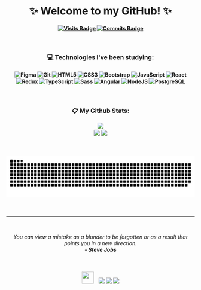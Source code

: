 <h1 align="center">✨ Welcome to my GitHub! ✨</div></h1>
<h4 align="center">
    
[![Visits Badge](https://badges.pufler.dev/visits/evelynlacerda/badge-it)](https://badges.pufler.dev)
[![Commits Badge](https://badges.pufler.dev/commits/monthly/evelynlacerda)](https://badges.pufler.dev)

</h4>

<br>

<h3 align="center">💻 Technologies I've been studying:</h3>
<h4 align="center"><div style="display: inline_block">
    <img align="center" alt="Figma" height="32" width="40" src="https://cdn.simpleicons.org/figma/202020/efefef" />
    <img align="center" alt="Git" height="32" width="40" src="https://cdn.simpleicons.org/git" />
    <img align="center" alt="HTML5" height="32" width="40" src="https://cdn.simpleicons.org/html5" />
    <img align="center" alt="CSS3" height="32" width="40" src="https://cdn.simpleicons.org/css3" />
    <img align="center" alt="Bootstrap" height="40" width="48" src="https://cdn.simpleicons.org/bootstrap/dddddd/404040" />
    <img align="center" alt="JavaScript" height="32" width="40" src="https://cdn.simpleicons.org/javascript/dddddd/404040" />
    <img align="center" alt="React" height="32" width="40" src="https://cdn.simpleicons.org/react/dddddd/404040" />
    <img align="center" alt="Redux" height="32" width="40" src="https://cdn.simpleicons.org/redux/dddddd/404040" />
    <img align="center" alt="TypeScript" height="32" width="40" src="https://cdn.simpleicons.org/typescript/dddddd/404040" />
    <img align="center" alt="Sass" height="32" width="40" src="https://cdn.simpleicons.org/sass/dddddd/404040" />
    <img align="center" alt="Angular" height="32" width="40" src="https://cdn.simpleicons.org/angular/dddddd/404040" />
    <img align="center" alt="NodeJS" height="32" width="40" src="https://cdn.simpleicons.org/node.js/dddddd/404040" />
    <img align="center" alt="PostgreSQL" height="32" width="40" src="https://cdn.simpleicons.org/postgresql/dddddd/404040" />
</div></h4>

<br>

<h3 align="center">📋 My Github Stats:</h3>
<p align="center">
    <img height="180em" src="https://github-readme-streak-stats.herokuapp.com?user=evelynlacerda&theme=date_night&border_radius=4&border=170f0c"><br>
    <img height="160em" src="https://github-readme-stats.vercel.app/api?username=evelynlacerda&show_icons=true&include_all_commits=true&count_private=true&theme=date_night&border_radius=4&border=A59C7D">
    <img height="160em" src="https://github-readme-stats.vercel.app/api/top-langs/?username=evelynlacerda&layout=compact&langs_count=7&theme=date_night&border_radius=4&border=A59C7D"/>
</p>

<br>

<h4 align="center">
    <picture>
        <source media="(prefers-color-scheme: dark)" srcset="https://github.com/evelynlacerda/evelynlacerda/blob/output/github-contribution-grid-snake-dark.svg" />
        <source media="(prefers-color-scheme: light)" srcset="https://github.com/evelynlacerda/evelynlacerda/blob/output/github-contribution-grid-snake.svg" />
        <img alt="github-snake" src="https://github.com/evelynlacerda/evelynlacerda/blob/output/github-contribution-grid-snake.svg" />
    </picture>
</h4>

<br>
<hr>
<br>

<p align="center">
    <i>You can view a mistake as a blunder to be forgotten or as a result that points you in a new direction.</i><br>
    <i align="center"><b>- Steve Jobs</b></i>
</p>

<br>

<h4 align="center">
    <img height="32" width="32" src="https://badges.pufler.dev/contributors/evelynlacerda/evelynlacerda?size=50&padding=5&perRow=10&bots=true" />&nbsp&nbsp&nbsp
    <a href="https://instagram.com/evycode" target="_blank"><img src="https://img.shields.io/badge/-Instagram-%23E4405F?style=for-the-badge&logo=instagram&logoColor=white" target="_blank"></a>
    <a href="https://www.linkedin.com/in/evelynlacerda" target="_blank"><img src="https://img.shields.io/badge/-LinkedIn-%230077B5?style=for-the-badge&logo=linkedin&logoColor=white" target="_blank"></a>
    <a href = "mailto:evelyndslacerda@gmail.com"><img src="https://img.shields.io/badge/Gmail-D14836?style=for-the-badge&logo=gmail&logoColor=white" target="_blank"></a>
</h4>
